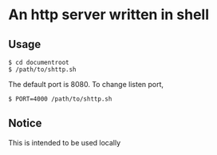 # An http server written in shell
## Usage

	$ cd documentroot
	$ /path/to/shttp.sh

The default port is 8080. To change listen port,

	$ PORT=4000 /path/to/shttp.sh

## Notice
This is intended to be used locally

